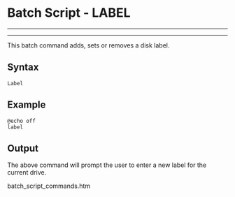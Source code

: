 # Batch Script - LABEL

---



---

This batch command adds, sets or removes a disk label.

## Syntax

```
Label
```

## Example

```
@echo off 
label
```

## Output

The above command will prompt the user to enter a new label for the current drive.

batch\_script\_commands.htm

